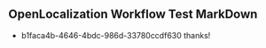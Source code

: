 ## OpenLocalization Workflow Test MarkDown
* b1faca4b-4646-4bdc-986d-33780ccdf630 
thanks!<!--HONumber=Mar16_HO2-->
